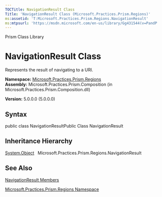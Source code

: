 ```yaml
---
TOCTitle: NavigationResult Class
Title: 'NavigationResult Class (Microsoft.Practices.Prism.Regions)'
ms:assetid: 'T:Microsoft.Practices.Prism.Regions.NavigationResult'
ms:mtpsurl: 'https://msdn.microsoft.com/en-us/library/Gg431544(v=PandP.50)'
---
```


Prism Class Library

NavigationResult Class
======================

Represents the result of navigating to a URI.

**Namespace:** [Microsoft.Practices.Prism.Regions](https://msdn.microsoft.com/n:microsoft.practices.prism.regions)
**Assembly:** Microsoft.Practices.Prism.Composition (in Microsoft.Practices.Prism.Composition.dll)

**Version:** 5.0.0.0 (5.0.0.0)

## Syntax


<span id="syntaxToggle"></span>public class NavigationResultPublic Class NavigationResult

Inheritance Hierarchy
---------------------

<span id="familyToggle"></span>[System.Object](http://msdn2.microsoft.com/en-us/library/e5kfa45b)
  Microsoft.Practices.Prism.Regions.NavigationResult

See Also
--------


[NavigationResult Members](https://msdn.microsoft.com/allmembers.t:microsoft.practices.prism.regions.navigationresult)

[Microsoft.Practices.Prism.Regions Namespace](https://msdn.microsoft.com/n:microsoft.practices.prism.regions)

